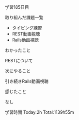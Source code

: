 
学習185日目

取り組んだ課題一覧

- タイピング練習
- REST動画視聴
- Rails動画視聴

わかったこと

RESTについて

次にやること

引き続きRails動画視聴

感じたこと

なし

学習時間 Today:2h Total:1139h55m